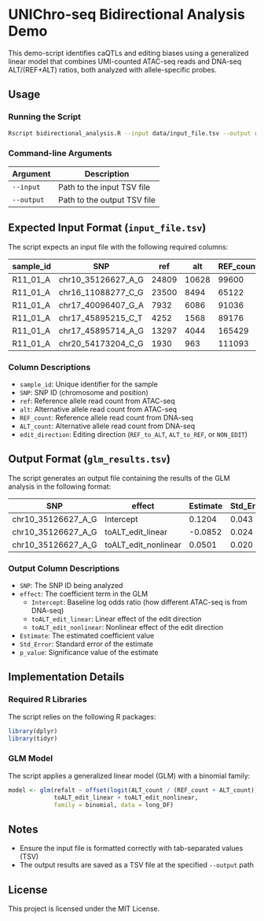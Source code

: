 # UNIChro-seq Bidirectional Analysis Demo

This demo-script identifies caQTLs and editing biases using a generalized linear model that combines UMI-counted ATAC-seq reads and DNA-seq ALT/(REF+ALT) ratios, both analyzed with allele-specific probes.

## Usage

### Running the Script
```bash
Rscript bidirectional_analysis.R --input data/input_file.tsv --output results/glm_results.tsv
```

### Command-line Arguments
| Argument | Description |
|----------|-------------|
| `--input` | Path to the input TSV file |
| `--output` | Path to the output TSV file |

## Expected Input Format (`input_file.tsv`)
The script expects an input file with the following required columns:

| sample_id | SNP | ref | alt | REF_count | ALT_count | edit_direction |
|-----------|-----|-----|-----|------------|------------|----------------|
| R11_01_A | chr10_35126627_A_G | 24809 |10628 | 99600 | 40789 | ALT_to_REF |
| R11_01_A | chr16_11088277_C_G | 23500 | 8494 | 65122 | 29536 | ALT_to_REF |
| R11_01_A | chr17_40096407_G_A | 7932 | 6086 | 91036 | 69693 | ALT_to_REF |
| R11_01_A | chr17_45895215_C_T | 4252 | 1568 | 89176 | 39938 | ALT_to_REF |
| R11_01_A | chr17_45895714_A_G | 13297 | 4044 | 165429 | 72277 | ALT_to_REF |
| R11_01_A | chr20_54173204_C_G | 1930 | 963 | 111093 | 51338 | ALT_to_REF |

### Column Descriptions
* `sample_id`: Unique identifier for the sample
* `SNP`: SNP ID (chromosome and position)
* `ref`: Reference allele read count from ATAC-seq
* `alt`: Alternative allele read count from ATAC-seq
* `REF_count`: Reference allele read count from DNA-seq
* `ALT_count`: Alternative allele read count from DNA-seq
* `edit_direction`: Editing direction (`REF_to_ALT`, `ALT_to_REF`, or `NON_EDIT`)

## Output Format (`glm_results.tsv`)
The script generates an output file containing the results of the GLM analysis in the following format:

| SNP | effect | Estimate | Std_Error | p_value |
|-----|---------|-----------|------------|----------|
| chr10_35126627_A_G | Intercept | 0.1204 | 0.043 | 0.005 |
| chr10_35126627_A_G | toALT_edit_linear | -0.0852 | 0.024 | 0.001 |
| chr10_35126627_A_G | toALT_edit_nonlinear | 0.0501 | 0.020 | 0.012 |

### Output Column Descriptions
* `SNP`: The SNP ID being analyzed
* `effect`: The coefficient term in the GLM
  * `Intercept`: Baseline log odds ratio (how different ATAC-seq is from DNA-seq)
  * `toALT_edit_linear`: Linear effect of the edit direction
  * `toALT_edit_nonlinear`: Nonlinear effect of the edit direction
* `Estimate`: The estimated coefficient value
* `Std_Error`: Standard error of the estimate
* `p_value`: Significance value of the estimate

## Implementation Details

### Required R Libraries
The script relies on the following R packages:

```R
library(dplyr)
library(tidyr)
```

### GLM Model
The script applies a generalized linear model (GLM) with a binomial family:

```R
model <- glm(refalt ~ offset(logit(ALT_count / (REF_count + ALT_count))) +
             toALT_edit_linear + toALT_edit_nonlinear,
             family = binomial, data = long_DF)
```

## Notes
* Ensure the input file is formatted correctly with tab-separated values (TSV)
* The output results are saved as a TSV file at the specified `--output` path

## License
This project is licensed under the MIT License.
